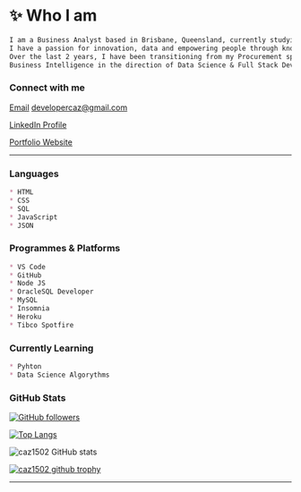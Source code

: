 # ✨ Who I am
```md
I am a Business Analyst based in Brisbane, Queensland, currently studying Fullstack Development through UniSA.
I have a passion for innovation, data and empowering people through knowledge, `Scientia potentia est`
Over the last 2 years, I have been transitioning from my Procurement specialty as a Buyer to 
Business Intelligence in the direction of Data Science & Full Stack Development.
```
### Connect with me

[Email](mailto:developercaz@gmail.com) developercaz@gmail.com

[LinkedIn Profile](https://www.linkedin.com/in/carol-shiers-001420b6/) 

[Portfolio Website](https://caz1502.github.io/developercaz/)

___

### Languages
```md
* HTML
* CSS
* SQL
* JavaScript
* JSON
```
### Programmes & Platforms
```md
* VS Code
* GitHub
* Node JS
* OracleSQL Developer
* MySQL
* Insomnia
* Heroku
* Tibco Spotfire
```
### Currently Learning
```md
* Pyhton
* Data Science Algorythms
```

### GitHub Stats

[![GitHub followers](https://img.shields.io/github/followers/caz1502.svg?style=social&label=Follow&maxAge=2592000)](https://github.com/caz1502?tab=followers)

[![Top Langs](https://github-readme-stats.vercel.app/api/top-langs/?username=caz1502&layout=compact&show_icons=true&theme=radical)](https://github.com/caz1502/github-readme-stats)

![caz1502 GitHub stats](https://github-readme-stats.vercel.app/api?username=caz1502&show_icons=true&theme=radical)

[![caz1502 github trophy](https://github-profile-trophy.vercel.app/?username=caz1502&row=1)](https://github.com/caz1502/github-profile-trophy)

___






<!---
caz1502/caz1502 is a ✨ special ✨ repository because its `README.md` (this file) appears on your GitHub profile.
You can click the Preview link to take a look at your changes.
--->
